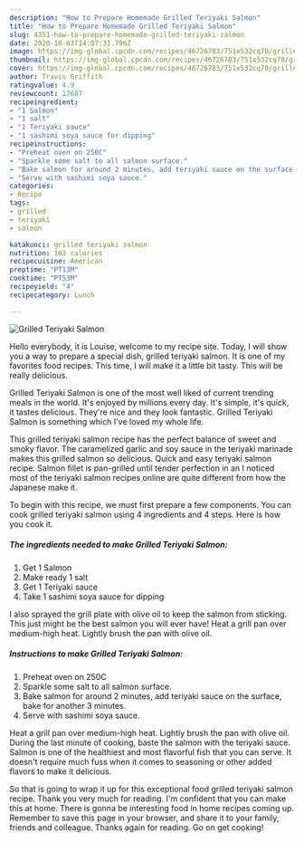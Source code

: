 ```yaml
---
description: "How to Prepare Homemade Grilled Teriyaki Salmon"
title: "How to Prepare Homemade Grilled Teriyaki Salmon"
slug: 4351-how-to-prepare-homemade-grilled-teriyaki-salmon
date: 2020-10-03T14:07:31.796Z
image: https://img-global.cpcdn.com/recipes/46726783/751x532cq70/grilled-teriyaki-salmon-recipe-main-photo.jpg
thumbnail: https://img-global.cpcdn.com/recipes/46726783/751x532cq70/grilled-teriyaki-salmon-recipe-main-photo.jpg
cover: https://img-global.cpcdn.com/recipes/46726783/751x532cq70/grilled-teriyaki-salmon-recipe-main-photo.jpg
author: Travis Griffith
ratingvalue: 4.9
reviewcount: 17687
recipeingredient:
- "1 Salmon"
- "1 salt"
- "1 Teriyaki sauce"
- "1 sashimi soya sauce for dipping"
recipeinstructions:
- "Preheat oven on 250C"
- "Sparkle some salt to all salmon surface."
- "Bake salmon for around 2 minutes, add teriyaki sauce on the surface, bake for another 3 minutes."
- "Serve with sashimi soya sauce."
categories:
- Recipe
tags:
- grilled
- teriyaki
- salmon

katakunci: grilled teriyaki salmon 
nutrition: 163 calories
recipecuisine: American
preptime: "PT13M"
cooktime: "PT53M"
recipeyield: "4"
recipecategory: Lunch

---
```



![Grilled Teriyaki Salmon](https://img-global.cpcdn.com/recipes/46726783/751x532cq70/grilled-teriyaki-salmon-recipe-main-photo.jpg)

Hello everybody, it is Louise, welcome to my recipe site. Today, I will show you a way to prepare a special dish, grilled teriyaki salmon. It is one of my favorites food recipes. This time, I will make it a little bit tasty. This will be really delicious.

Grilled Teriyaki Salmon is one of the most well liked of current trending meals in the world. It's enjoyed by millions every day. It's simple, it's quick, it tastes delicious. They're nice and they look fantastic. Grilled Teriyaki Salmon is something which I've loved my whole life.

This grilled teriyaki salmon recipe has the perfect balance of sweet and smoky flavor. The caramelized garlic and soy sauce in the teriyaki marinade makes this grilled salmon so delicious. Quick and easy teriyaki salmon recipe. Salmon fillet is pan-grilled until tender perfection in an I noticed most of the teriyaki salmon recipes online are quite different from how the Japanese make it.


To begin with this recipe, we must first prepare a few components. You can cook grilled teriyaki salmon using 4 ingredients and 4 steps. Here is how you cook it.

<!--inarticleads1-->

##### The ingredients needed to make Grilled Teriyaki Salmon:

1. Get 1 Salmon
1. Make ready 1 salt
1. Get 1 Teriyaki sauce
1. Take 1 sashimi soya sauce for dipping


I also sprayed the grill plate with olive oil to keep the salmon from sticking. This just might be the best salmon you will ever have! Heat a grill pan over medium-high heat. Lightly brush the pan with olive oil. 

<!--inarticleads2-->

##### Instructions to make Grilled Teriyaki Salmon:

1. Preheat oven on 250C
1. Sparkle some salt to all salmon surface.
1. Bake salmon for around 2 minutes, add teriyaki sauce on the surface, bake for another 3 minutes.
1. Serve with sashimi soya sauce.


Heat a grill pan over medium-high heat. Lightly brush the pan with olive oil. During the last minute of cooking, baste the salmon with the teriyaki sauce. Salmon is one of the healthiest and most flavorful fish that you can serve. It doesn&#39;t require much fuss when it comes to seasoning or other added flavors to make it delicious. 

So that is going to wrap it up for this exceptional food grilled teriyaki salmon recipe. Thank you very much for reading. I'm confident that you can make this at home. There is gonna be interesting food in home recipes coming up. Remember to save this page in your browser, and share it to your family, friends and colleague. Thanks again for reading. Go on get cooking!
